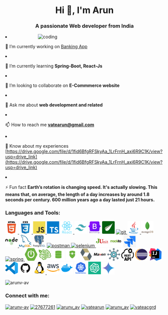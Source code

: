 <h1 align="center">Hi 👋, I'm Arun</h1>
<h3 align="center">A passionate Web developer from India</h3>
<img align="right" alt="coding" width="400" src="https://mir-s3-cdn-cf.behance.net/project_modules/max_1200/81bb4b165684019.640b6038d133e.gif"

- 🔭 I’m currently working on [Banking App](https://github.com/arunv-av/BankingApp)

- 🌱 I’m currently learning **Spring-Boot, React-Js**

- 👯 I’m looking to collaborate on **E-Commmerce website**

- 💬 Ask me about **web development and related**

- 📫 How to reach me **vatearun@gmail.com**

- 📄 Know about my experiences [https://drive.google.com/file/d/1fid6BfgRFSkyAa_1LrFrnH_axi6R9C1K/view?usp=drive_link](https://drive.google.com/file/d/1fid6BfgRFSkyAa_1LrFrnH_axi6R9C1K/view?usp=drive_link)

- ⚡ Fun fact **Earth’s rotation is changing speed. It's actually slowing. This means that, on average, the length of a day increases by around 1.8 seconds per century. 600 million years ago a day lasted just 21 hours.**



<h3 align="left">Languages and Tools:</h3>
<p align="left">
 <a href="https://www.w3.org/html/" target="_blank" rel="noreferrer"> <img src="https://raw.githubusercontent.com/devicons/devicon/master/icons/html5/html5-original-wordmark.svg" alt="html5" width="40" height="40"/> </a>
 <a href="https://www.w3schools.com/css/" target="_blank" rel="noreferrer"> <img src="https://raw.githubusercontent.com/devicons/devicon/master/icons/css3/css3-original-wordmark.svg" alt="css3" width="40" height="40"/>
 </a>
 <a href="https://developer.mozilla.org/en-US/docs/Web/JavaScript" target="_blank" rel="noreferrer"> <img src="https://raw.githubusercontent.com/devicons/devicon/master/icons/javascript/javascript-original.svg" alt="javascript" width="40" height="40"/> </a>
 <img src="https://raw.githubusercontent.com/devicons/devicon/master/icons/typescript/typescript-original.svg" alt="typescript" width="40" height="40"/> </a>
 <a href="https://reactjs.org/" target="_blank" rel="noreferrer"> <img src="https://raw.githubusercontent.com/devicons/devicon/master/icons/react/react-original-wordmark.svg" alt="react" width="40" height="40"/> </a>
  <img src="tailwind.png" alt="tailwind" width="40" height="40"/>
 <img src="bootstrap.png" alt="bootstrap" width="40" height="40"/>
 <img src="thymeleaf.png" alt="thymeleaf" width="40" height="40"/>
 <a href="https://git-scm.com/" target="_blank" rel="noreferrer"> <img src="https://www.vectorlogo.zone/logos/git-scm/git-scm-icon.svg" alt="git" width="40" height="40"/> </a>  <a href="https://www.java.com" target="_blank" rel="noreferrer"> <img src="https://raw.githubusercontent.com/devicons/devicon/master/icons/java/java-original.svg" alt="java" width="40" height="40"/> </a>   <a href="https://www.mongodb.com/" target="_blank" rel="noreferrer"> <img src="https://raw.githubusercontent.com/devicons/devicon/master/icons/mongodb/mongodb-original-wordmark.svg" alt="mongodb" width="40" height="40"/>
  <a href="https://nodejs.org" target="_blank" rel="noreferrer"> <img src="https://raw.githubusercontent.com/devicons/devicon/master/icons/nodejs/nodejs-original-wordmark.svg" alt="nodejs" width="40" height="40"/> </a> 
  <img src="mysql.png" alt="mysql" width="40" height="40"/>
 <img src="postgres.jpeg" alt="postgres" width="40" height="40"/>
 <a href="https://postman.com" target="_blank" rel="noreferrer"> <img src="https://www.vectorlogo.zone/logos/getpostman/getpostman-icon.svg" alt="postman" width="40" height="40"/> </a> 
 <a href="https://www.selenium.dev" target="_blank" rel="noreferrer"> <img src="https://raw.githubusercontent.com/detain/svg-logos/780f25886640cef088af994181646db2f6b1a3f8/svg/selenium-logo.svg" alt="selenium" width="40" height="40"/> </a> 
  <img src="junit.png" alt="junit" width="40" height="40"/>
   <img src="mockito.png" alt="mockito" width="40" height="40"/>
   <img src="jira.jpeg" alt="jira" width="40" height="40"/>
   <a href="https://www.typescriptlang.org/" target="_blank" rel="noreferrer"> 
<br/>
  <a href="https://spring.io/" target="_blank" rel="noreferrer"> <img src="https://www.vectorlogo.zone/logos/springio/springio-icon.svg" alt="spring" width="40" height="40"/> </a>
<img src="spring-boot-1.svg" alt="springboot" width="40" height="40"/>
 <img src="springai.png" alt="springai" width="40" height="40"/>
 <img src="springdata.png" alt="springdata" width="40" height="40"/>
 <img src="springsecurity.png" alt="springsecurity" width="40" height="40"/>
 <img src="hibernate.png" alt="hibernate" width="40" height="40"/>
 <img src="maven.png" alt="maven" width="40" height="40"/>
 <img src="microservices.jpg" alt="microservices" width="40" height="40"/>
 <img src="rest.png" alt="rest" width="40" height="40"/>
 <img src="eclipse.png" alt="eclipse" width="40" height="40"/>
 <img src="intellij.jpeg" alt="intellij" width="40" height="40"/>
 <img src="vscode.webp" alt="vscode" width="40" height="40"/>
 <img src="github.png" alt="github" width="40" height="40"/>
    <a href="https://www.linux.org/" target="_blank" rel="noreferrer"> <img src="https://raw.githubusercontent.com/devicons/devicon/master/icons/linux/linux-original.svg" alt="linux" width="40" height="40"/> </a>
 <img src="aws.webp" alt="aws" width="40" height="40"/>
 <img src="docker.png" alt="docker" width="40" height="40"/>
  <img src="kubernetes.png" alt="kubernetes" width="40" height="40"/>
 <img src="chatgpt.jpg" alt="chatgpt" width="40" height="40"/>
 <img src="gemini.png" alt="gemini" width="40" height="40"/>
</p>
 
<p><img align="center" src="https://github-readme-stats.vercel.app/api/top-langs?username=arunv-av&show_icons=true&locale=en&layout=compact" alt="arunv-av" /></p>

<h3 align="left">Connect with me:</h3>
<p align="left">
<a href="https://linkedin.com/in/arunv1in" target="blank"><img align="center" src="https://raw.githubusercontent.com/rahuldkjain/github-profile-readme-generator/master/src/images/icons/Social/linked-in-alt.svg" alt="arunv-av" height="30" width="40" /></a>
<a href="https://stackoverflow.com/users/27677261" target="blank"><img align="center" src="https://raw.githubusercontent.com/rahuldkjain/github-profile-readme-generator/master/src/images/icons/Social/stack-overflow.svg" alt="27677261" height="30" width="40" /></a>
<a href="https://instagram.com/arunv_av" target="blank"><img align="center" src="https://raw.githubusercontent.com/rahuldkjain/github-profile-readme-generator/master/src/images/icons/Social/instagram.svg" alt="arunv_av" height="30" width="40" /></a>
<a href="https://www.hackerrank.com/vatearun" target="blank"><img align="center" src="https://raw.githubusercontent.com/rahuldkjain/github-profile-readme-generator/master/src/images/icons/Social/hackerrank.svg" alt="vatearun" height="30" width="40" /></a>
<a href="https://www.leetcode.com/arunv_av" target="blank"><img align="center" src="https://raw.githubusercontent.com/rahuldkjain/github-profile-readme-generator/master/src/images/icons/Social/leet-code.svg" alt="arunv_av" height="30" width="40" /></a>
<a href="https://auth.geeksforgeeks.org/user/vateacgrd" target="blank"><img align="center" src="https://raw.githubusercontent.com/rahuldkjain/github-profile-readme-generator/master/src/images/icons/Social/geeks-for-geeks.svg" alt="vateacgrd" height="30" width="40" /></a>
</p>
